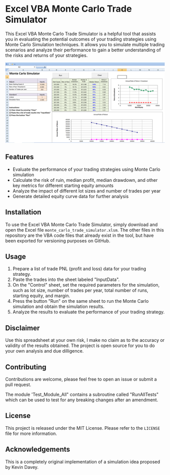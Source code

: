 # Excel VBA Monte Carlo Trade Simulator

This Excel VBA Monte Carlo Trade Simulator is a helpful tool that assists you in evaluating the potential outcomes of your trading strategies using Monte Carlo Simulation techniques. It allows you to simulate multiple trading scenarios and analyze their performance to gain a better understanding of the risks and returns of your strategies.

![Screenshot](/screenshots/screenshot.PNG)

## Features

- Evaluate the performance of your trading strategies using Monte Carlo simulation
- Calculate the risk of ruin, median profit, median drawdown, and other key metrics for different starting equity amounts
- Analyze the impact of different lot sizes and number of trades per year
- Generate detailed equity curve data for further analysis

## Installation

To use the Excel VBA Monte Carlo Trade Simulator, simply download and open the Excel file `monte_carlo_trade_simulator.xlsm`. The other files in this repository are the VBA code files that already exist in the tool, but have been exported for versioning purposes on GitHub.

## Usage

1. Prepare a list of trade PNL (profit and loss) data for your trading strategy.
2. Paste the trades into the sheet labeled "InputData". 
3. On the "Control" sheet, set the required parameters for the simulation, such as lot size, number of trades per year, total number of runs, starting equity, and margin.
3. Press the button "Run" on the same sheet to run the Monte Carlo simulation and obtain the simulation results.
4. Analyze the results to evaluate the performance of your trading strategy.

## Disclaimer

Use this spreadsheet at your own risk, I make no claim as to the accuracy or validity of the results obtained. The project is open source for you to do
your own analysis and due dilligence.

## Contributing

Contributions are welcome, please feel free to open an issue or submit a pull request.

The module 'Test_Module_All" contains a subroutine called "RunAllTests" which can be used to test for any breaking changes after an amendment.

## License

This project is released under the MIT License. Please refer to the `LICENSE` file for more information.

## Acknowledgements

This is a completely original implementation of a simulation idea proposed by Kevin Davey.
